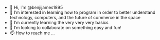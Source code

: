 - 👋 Hi, I’m @benjijames1895
- 👀 I’m interested in learning how to program in order to better understand technology, computers, and the future of commerce in the space
- 🌱 I’m currently learning the very very very basics
- 💞️ I’m looking to collaborate on something easy and fun!
- 📫 How to reach me ...

<!---
benjijames1895/benjijames1895 is a ✨ special ✨ repository because its `README.md` (this file) appears on your GitHub profile.
You can click the Preview link to take a look at your changes.
--->
